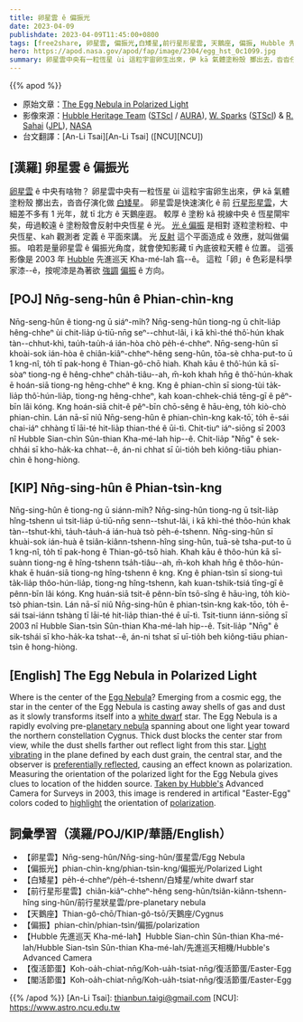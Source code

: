 ```yaml
---
title: 卵星雲 ê 偏振光
date: 2023-04-09
publishdate: 2023-04-09T11:45:00+0800
tags: [free2share, 卵星雲, 偏振光,白矮星,前行星形星雲, 天鵝座, 偏振, Hubble 先進巡天 Kha-mé-lah, 復活節蛋]
hero: https://apod.nasa.gov/apod/fap/image/2304/egg_hst_0c1099.jpg
summary: 卵星雲中央有一粒恆星 ùi 這粒宇宙卵生出來，伊 kā 氣體塗粉殼 擲出去，沓沓仔演化做白矮星。
---
```


{{% apod %}}

- 原始文章：[The Egg Nebula in Polarized Light](https://apod.nasa.gov/apod/ap230409.html)
- 影像來源：[Hubble Heritage Team](http://heritage.stsci.edu/public/commonpages/hhp.html) ([STScI](http://www.stsci.edu/) / [AURA](http://www.aura-astronomy.org/)), [W. Sparks](http://heritage.stsci.edu/2003/09/bio/bio_sparks.html) ([STScI](http://www.stsci.edu/)) & [R. Sahai](http://heritage.stsci.edu/2003/09/bio/bio_sahai.html) ([JPL](http://www.jpl.nasa.gov/)), [NASA](http://www.nasa.gov/)
- 台文翻譯：[An-Li Tsai][An-Li Tsai] ([NCU][NCU])

## [漢羅] 卵星雲 ê 偏振光
[卵星雲][Egg Nebula] ê 中央有啥物？
卵星雲中央有一粒恆星 ùi 這粒宇宙卵生出來，伊 kā 氣體塗粉殼 擲出去，沓沓仔演化做 [白矮星][white dwarf]。
卵星雲是快速演化 ê 前 [行星形星雲][planetary nebula]，大細差不多有 1 光年，就 tī 北方 ê 天鵝座遐。
較厚 ê 塗粉 kā 視線中央 ê 恆星閘牢矣，毋過較遠 ê 塗粉殼會反射中央恆星 ê 光。
[光 ê 偏振][Light vibrating] 是相對 逐粒塗粉粒、中央恆星、kah 觀測者 定義 ê 平面來講。
光 [反射][preferentially reflected] 這个平面造成 ê 效應，就叫做偏振。
咱若是量卵星雲 ê 偏振光角度，就會使知影藏 tī 內底彼粒天體 ê 位置。
這張影像是 2003 年 [Hubble][Taken by Hubble's] 先進巡天 Kha-mé-lah 翕--ê。
這粒「卵」ê 色彩是科學家漆--ê，按呢漆是為著欲 [強調][highlight] [偏振][polarization] ê 方向。

## [POJ] Nn̄g-seng-hûn ê Phian-chìn-kng
Nn̄g-seng-hûn ê tiong-ng ū siáⁿ-mi̍h?
Nn̄g-seng-hûn tiong-ng ū chi̍t-lia̍p hêng-chheⁿ ùi chit-lia̍p ú-tiū-nn̄g seⁿ--chhut-lâi, i kā khì-thé thô͘-hún khak tàn--chhut-khì, tau̍h-tau̍h-á ián-hòa chò pe̍h-é-chheⁿ.
Nn̄g-seng-hûn sī khoài-sok ián-hòa ê chiân-kiâⁿ-chheⁿ-hêng seng-hûn, tōa-sè chha-put-to ū 1 kng-nî, to̍h tī pak-hong ê Thian-gô-chō hiah.
Khah kāu ê thô͘-hún kā sī-sòaⁿ tiong-ng ê hêng-chheⁿ cha̍h-tiâu--ah, m̄-koh khah hn̄g ê thô͘-hún-khak ē hoán-siā tiong-ng hêng-chheⁿ ê kng.
Kng ê phian-chìn sī siong-tùi ta̍k-lia̍p thô͘-hún-lia̍p, tiong-ng hêng-chheⁿ, kah koan-chhek-chiá tēng-gī ê pêⁿ-bīn lâi kóng.
Kng hoán-siā chit-ê pêⁿ-bīn chō-sêng ê hāu-èng, to̍h kiò-chò phian-chìn.
Lán nā-sī niû Nn̄g-seng-hûn ê phian-chìn-kng kak-tō͘, to̍h ē-sái chai-iáⁿ chhàng tī lāi-té hit-lia̍p thian-thé ê ūi-tì.
Chit-tiuⁿ iáⁿ-siōng sī 2003 nî Hubble Sian-chìn Sûn-thian Kha-mé-lah hip--ê.
Chit-lia̍p "Nn̄g" ê sek-chhái sī kho-ha̍k-ka chhat--ê, án-ni chhat sī ūi-tio̍h beh kiông-tiāu phian-chìn ê hong-hiòng.

## [KIP] Nn̄g-sing-hûn ê Phian-tsìn-kng
Nn̄g-sing-hûn ê tiong-ng ū siánn-mi̍h?
Nn̄g-sing-hûn tiong-ng ū tsi̍t-lia̍p hîng-tshenn uì tsit-lia̍p ú-tiū-nn̄g senn--tshut-lâi, i kā khì-thé thôo-hún khak tàn--tshut-khì, ta̍uh-ta̍uh-á ián-huà tsò pe̍h-é-tshenn.
Nn̄g-sing-hûn sī khuài-sok ián-huà ê tsiân-kiânn-tshenn-hîng sing-hûn, tuā-sè tsha-put-to ū 1 kng-nî, to̍h tī pak-hong ê Thian-gô-tsō hiah.
Khah kāu ê thôo-hún kā sī-suànn tiong-ng ê hîng-tshenn tsa̍h-tiâu--ah, m̄-koh khah hn̄g ê thôo-hún-khak ē huán-siā tiong-ng hîng-tshenn ê kng.
Kng ê phian-tsìn sī siong-tuì ta̍k-lia̍p thôo-hún-lia̍p, tiong-ng hîng-tshenn, kah kuan-tshik-tsiá tīng-gī ê pênn-bīn lâi kóng.
Kng huán-siā tsit-ê pênn-bīn tsō-sîng ê hāu-ìng, to̍h kiò-tsò phian-tsìn.
Lán nā-sī niû Nn̄g-sing-hûn ê phian-tsìn-kng kak-tōo, to̍h ē-sái tsai-iánn tshàng tī lāi-té hit-lia̍p thian-thé ê uī-tì.
Tsit-tiunn iánn-siōng sī 2003 nî Hubble Sian-tsìn Sûn-thian Kha-mé-lah hip--ê.
Tsit-lia̍p "Nn̄g" ê sik-tshái sī kho-ha̍k-ka tshat--ê, án-ni tshat sī uī-tio̍h beh kiông-tiāu phian-tsìn ê hong-hiòng.

## [English] The Egg Nebula in Polarized Light
Where is the center of the [Egg Nebula][Egg Nebula]?
Emerging from a cosmic egg, the star in the center of the Egg Nebula is casting away shells of gas and dust as it slowly transforms itself into a [white dwarf][white dwarf] star.
The Egg Nebula is a rapidly evolving pre-[planetary nebula][planetary nebula] spanning about one light year toward the northern constellation Cygnus.
Thick dust blocks the center star from view, while the dust shells farther out reflect light from this star.
[Light vibrating][Light vibrating] in the plane defined by each dust grain, the central star, and the observer is [preferentially reflected][preferentially reflected], causing an effect known as polarization.
Measuring the orientation of the polarized light for the Egg Nebula gives clues to location of the hidden source.
[Taken by Hubble's][Taken by Hubble's] Advanced Camera for Surveys in 2003, this image is rendered in artifical "Easter-Egg" colors coded to [highlight][highlight] the orientation of [polarization][polarization].

## 詞彙學習（漢羅/POJ/KIP/華語/English）
- 【卵星雲】Nn̄g-seng-hûn/Nn̄g-sing-hûn/蛋星雲/Egg Nebula
- 【偏振光】phian-chìn-kng/phian-tsìn-kng/偏振光/Polarized Light
- 【白矮星】pe̍h-é-chheⁿ/pe̍h-é-tshenn/白矮星/white dwarf star
- 【前行星形星雲】chiân-kiâⁿ-chheⁿ-hêng seng-hûn/tsiân-kiânn-tshenn-hîng sing-hûn/前行星狀星雲/pre-planetary nebula
- 【天鵝座】Thian-gô-chō/Thian-gô-tsō/天鵝座/Cygnus
- 【偏振】phian-chìn/phian-tsìn/偏振/polarization
- 【Hubble 先進巡天 Kha-mé-lah】Hubble Sian-chìn Sûn-thian Kha-mé-lah/Hubble Sian-tsìn Sûn-thian Kha-mé-lah/先進巡天相機/Hubble's Advanced Camera
- 【復活節蛋】Koh-oa̍h-chiat-nn̄g/Koh-ua̍h-tsiat-nn̄g/復活節蛋/Easter-Egg
- 【閣活節蛋】Koh-oa̍h-chiat-nn̄g/Koh-ua̍h-tsiat-nn̄g/復活節蛋/Easter-Egg


{{% /apod %}}
[An-Li Tsai]: thianbun.taigi@gmail.com
[NCU]: https://www.astro.ncu.edu.tw

[copyright]: https://apod.nasa.gov/apod/fap/lib/about_apod.html#srapply
[License]: https://creativecommons.org/licenses/by/2.0/

[Egg Nebula]:https://hubblesite.org/contents/media/images/1997/11/475-Image.html
[white dwarf]:https://ui.adsabs.harvard.edu/abs/1978PASA....3..220B/abstract
[planetary nebula]:https://en.wikipedia.org/wiki/Planetary_nebula
[Light vibrating]:https://svs.gsfc.nasa.gov/4580
[preferentially reflected]:http://hyperphysics.phy-astr.gsu.edu/hbase/phyopt/polar.html
[Taken by Hubble's]:https://hubblesite.org/contents/media/images/2003/09/1305-Image.html
[highlight]:https://hubblesite.org/contents/media/images/1997/11/475-Image.html
[polarization]:https://www.nasa.gov/stem-ed-resources/polarization-of-light.html



